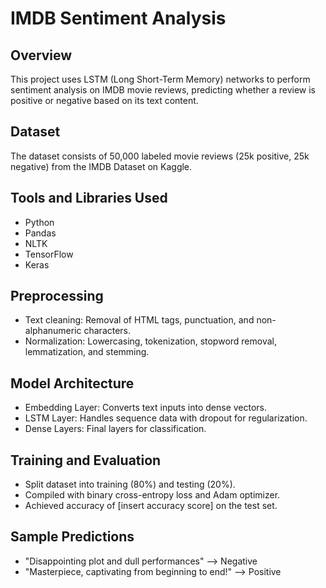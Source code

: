 # IMDB Sentiment Analysis

## Overview
This project uses LSTM (Long Short-Term Memory) networks to perform sentiment analysis on IMDB movie reviews, predicting whether a review is positive or negative based on its text content.

## Dataset
The dataset consists of 50,000 labeled movie reviews (25k positive, 25k negative) from the IMDB Dataset on Kaggle.

## Tools and Libraries Used
- Python
- Pandas
- NLTK
- TensorFlow
- Keras

## Preprocessing
- Text cleaning: Removal of HTML tags, punctuation, and non-alphanumeric characters.
- Normalization: Lowercasing, tokenization, stopword removal, lemmatization, and stemming.

## Model Architecture
- Embedding Layer: Converts text inputs into dense vectors.
- LSTM Layer: Handles sequence data with dropout for regularization.
- Dense Layers: Final layers for classification.

## Training and Evaluation
- Split dataset into training (80%) and testing (20%).
- Compiled with binary cross-entropy loss and Adam optimizer.
- Achieved accuracy of [insert accuracy score] on the test set.

## Sample Predictions
- "Disappointing plot and dull performances" --> Negative
- "Masterpiece, captivating from beginning to end!" --> Positive


